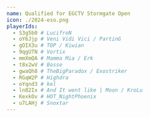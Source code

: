 ```yaml
---
name: Qualified for EGCTV Stormgate Open
icon: ./2024-eso.png
playerIds:
  - S3g5b0 # LucifroN
  - oY6Jjp # Veni Vidi Vici / PartinG
  - gOIX3u # TOP / Kiwian
  - 9qgUTN # Vortix
  - mmXmQA # Mamma Mia / Erk
  - t8x2wV # Bosse
  - gwaQh8 # TheBigParadox / Exostriker
  - RGqW2P # Highdra
  - oYqnd3 # kel
  - ln82Ix # And It went like | Moon / KroLu
  - KexkOv # HOT_NightPhoenix
  - u7LAHj # Snoxtar
---
```

